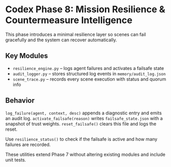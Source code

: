 # Codex Phase 8: Mission Resilience & Countermeasure Intelligence

This phase introduces a minimal resilience layer so scenes can fail gracefully and the system can recover automatically.

## Key Modules
- `resilience_engine.py` – logs agent failures and activates a failsafe state
- `audit_logger.py` – stores structured log events in `memory/audit_log.json`
- `scene_trace.py` – records every scene execution with status and quorum info

## Behavior
`log_failure(agent, context, desc)` appends a diagnostic entry and emits an audit log.
`activate_failsafe(reason)` writes `failsafe_state.json` with a snapshot of trust weights.
`reset_failsafe()` clears this file and logs the reset.

Use `resilience_status()` to check if the failsafe is active and how many failures are recorded.

These utilities extend Phase 7 without altering existing modules and include unit tests.
